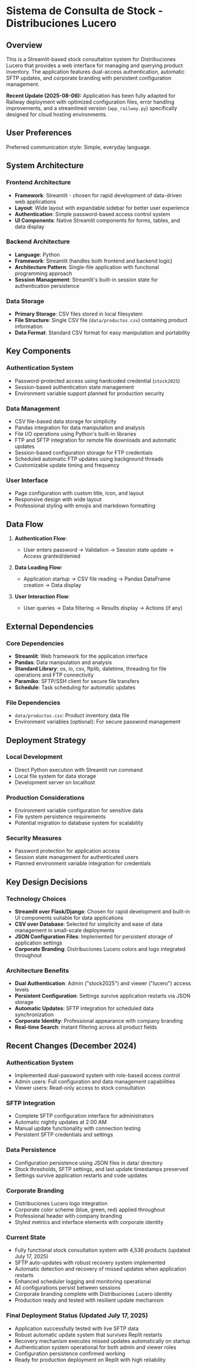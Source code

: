 # Sistema de Consulta de Stock - Distribuciones Lucero

## Overview

This is a Streamlit-based stock consultation system for Distribuciones Lucero that provides a web interface for managing and querying product inventory. The application features dual-access authentication, automatic SFTP updates, and corporate branding with persistent configuration management.

**Recent Update (2025-08-06):** Application has been fully adapted for Railway deployment with optimized configuration files, error handling improvements, and a streamlined version (`app_railway.py`) specifically designed for cloud hosting environments.

## User Preferences

Preferred communication style: Simple, everyday language.

## System Architecture

### Frontend Architecture
- **Framework**: Streamlit - chosen for rapid development of data-driven web applications
- **Layout**: Wide layout with expandable sidebar for better user experience
- **Authentication**: Simple password-based access control system
- **UI Components**: Native Streamlit components for forms, tables, and data display

### Backend Architecture
- **Language**: Python
- **Framework**: Streamlit (handles both frontend and backend logic)
- **Architecture Pattern**: Single-file application with functional programming approach
- **Session Management**: Streamlit's built-in session state for authentication persistence

### Data Storage
- **Primary Storage**: CSV files stored in local filesystem
- **File Structure**: Single CSV file (`data/productos.csv`) containing product information
- **Data Format**: Standard CSV format for easy manipulation and portability

## Key Components

### Authentication System
- Password-protected access using hardcoded credential (`stock2025`)
- Session-based authentication state management
- Environment variable support planned for production security

### Data Management
- CSV file-based data storage for simplicity
- Pandas integration for data manipulation and analysis
- File I/O operations using Python's built-in libraries
- FTP and SFTP integration for remote file downloads and automatic updates
- Session-based configuration storage for FTP credentials
- Scheduled automatic FTP updates using background threads
- Customizable update timing and frequency

### User Interface
- Page configuration with custom title, icon, and layout
- Responsive design with wide layout
- Professional styling with emojis and markdown formatting

## Data Flow

1. **Authentication Flow**:
   - User enters password → Validation → Session state update → Access granted/denied
   
2. **Data Loading Flow**:
   - Application startup → CSV file reading → Pandas DataFrame creation → Data display

3. **User Interaction Flow**:
   - User queries → Data filtering → Results display → Actions (if any)

## External Dependencies

### Core Dependencies
- **Streamlit**: Web framework for the application interface
- **Pandas**: Data manipulation and analysis
- **Standard Library**: os, io, csv, ftplib, datetime, threading for file operations and FTP connectivity
- **Paramiko**: SFTP/SSH client for secure file transfers
- **Schedule**: Task scheduling for automatic updates

### File Dependencies
- `data/productos.csv`: Product inventory data file
- Environment variables (optional): For secure password management

## Deployment Strategy

### Local Development
- Direct Python execution with Streamlit run command
- Local file system for data storage
- Development server on localhost

### Production Considerations
- Environment variable configuration for sensitive data
- File system persistence requirements
- Potential migration to database system for scalability

### Security Measures
- Password protection for application access
- Session state management for authenticated users
- Planned environment variable integration for credentials

## Key Design Decisions

### Technology Choices
- **Streamlit over Flask/Django**: Chosen for rapid development and built-in UI components suitable for data applications
- **CSV over Database**: Selected for simplicity and ease of data management in small-scale deployments
- **JSON Configuration Files**: Implemented for persistent storage of application settings
- **Corporate Branding**: Distribuciones Lucero colors and logo integrated throughout

### Architecture Benefits
- **Dual Authentication**: Admin ("stock2025") and viewer ("lucero") access levels
- **Persistent Configuration**: Settings survive application restarts via JSON storage
- **Automatic Updates**: SFTP integration for scheduled data synchronization
- **Corporate Identity**: Professional appearance with company branding
- **Real-time Search**: Instant filtering across all product fields

## Recent Changes (December 2024)

### Authentication System
- Implemented dual-password system with role-based access control
- Admin users: Full configuration and data management capabilities
- Viewer users: Read-only access to stock consultation

### SFTP Integration
- Complete SFTP configuration interface for administrators
- Automatic nightly updates at 2:00 AM
- Manual update functionality with connection testing
- Persistent SFTP credentials and settings

### Data Persistence
- Configuration persistence using JSON files in data/ directory
- Stock thresholds, SFTP settings, and last update timestamps preserved
- Settings survive application restarts and code updates

### Corporate Branding
- Distribuciones Lucero logo integration
- Corporate color scheme (blue, green, red) applied throughout
- Professional header with company branding
- Styled metrics and interface elements with corporate identity

### Current State
- Fully functional stock consultation system with 4,536 products (updated July 17, 2025)
- SFTP auto-updates with robust recovery system implemented
- Automatic detection and recovery of missed updates when application restarts
- Enhanced scheduler logging and monitoring operational
- All configurations persist between sessions
- Corporate branding complete with Distribuciones Lucero identity
- Production ready and tested with resilient update mechanism

### Final Deployment Status (Updated July 17, 2025)
- Application successfully tested with live SFTP data
- Robust automatic update system that survives Replit restarts
- Recovery mechanism executes missed updates automatically on startup
- Authentication system operational for both admin and viewer roles
- Configuration persistence confirmed working
- Ready for production deployment on Replit with high reliability